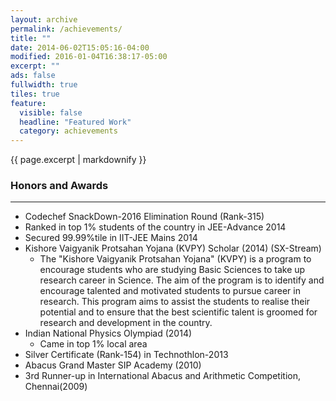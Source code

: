 ```yaml
---
layout: archive
permalink: /achievements/
title: ""
date: 2014-06-02T15:05:16-04:00
modified: 2016-01-04T16:38:17-05:00
excerpt: ""
ads: false
fullwidth: true
tiles: true
feature:
  visible: false
  headline: "Featured Work"
  category: achievements
---
```


{{ page.excerpt | markdownify }}

### Honors and Awards
<hr>


* Codechef SnackDown-2016 Elimination Round (Rank-315)
* Ranked in top 1% students of the country in JEE-Advance 2014
* Secured 99.99%tile in IIT-JEE Mains 2014
* Kishore Vaigyanik Protsahan Yojana (KVPY) Scholar (2014) (SX-Stream)
  * The "Kishore Vaigyanik Protsahan Yojana" (KVPY) is a program to encourage students who are studying Basic Sciences to take up research career in Science. The aim of the program is to identify and encourage talented and motivated students to pursue career in research. This program aims to assist the students to realise their potential and to ensure that the best scientific talent is groomed for research and development in the country.
* Indian National Physics Olympiad (2014) 
  * Came in top 1% local area 
* Silver Certificate (Rank-154) in Technothlon-2013
* Abacus Grand Master SIP Academy (2010)
* 3rd Runner-up in International Abacus and Arithmetic Competition, Chennai(2009)

